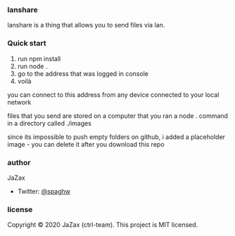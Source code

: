 ### lanshare
 
 lanshare is a thing that allows you to send files via lan. 
 
 ### Quick start
 
1. run npm install
2. run node .
3. go to the address that was logged in console
4. voilà 

you can connect to this address from any device connected to your local network

files that you send are stored on a computer that you ran a node . command in a directory called ./images

since its impossible to push empty folders on github, i added a placeholder image - you can delete it after you download
this repo

### author
JaZax
- Twitter: [@spaghw](https://twitter.com/spaghw)

### license

Copyright © 2020 JaZax (ctrl-team).
This project is MIT licensed.

